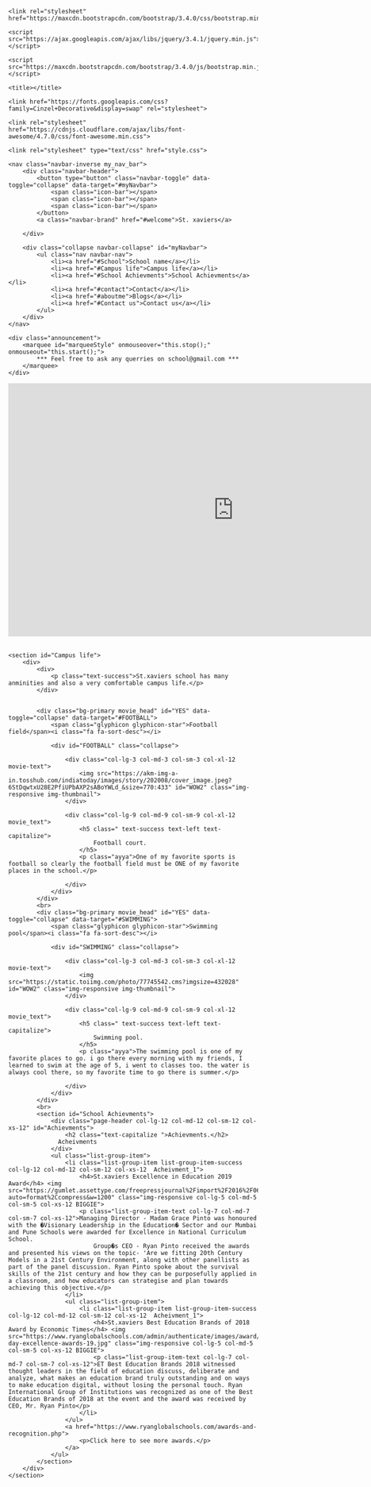 <html>

<head>
    <meta charset="utf-8">
    <meta name="viewport" content="width=device-width, initial-scale=1">

    <link rel="stylesheet" href="https://maxcdn.bootstrapcdn.com/bootstrap/3.4.0/css/bootstrap.min.css">

    <script src="https://ajax.googleapis.com/ajax/libs/jquery/3.4.1/jquery.min.js"></script>

    <script src="https://maxcdn.bootstrapcdn.com/bootstrap/3.4.0/js/bootstrap.min.js"></script>

    <title></title>

    <link href="https://fonts.googleapis.com/css?family=Cinzel+Decorative&display=swap" rel="stylesheet">

    <link rel="stylesheet" href="https://cdnjs.cloudflare.com/ajax/libs/font-awesome/4.7.0/css/font-awesome.min.css">

    <link rel="stylesheet" type="text/css" href="style.css">

</head>

<body>


    <nav class="navbar-inverse my_nav_bar">
        <div class="navbar-header">
            <button type="button" class="navbar-toggle" data-toggle="collapse" data-target="#myNavbar">
                <span class="icon-bar"></span>
                <span class="icon-bar"></span>
                <span class="icon-bar"></span>
            </button>
            <a class="navbar-brand" href="#welcome">St. xaviers</a>

        </div>

        <div class="collapse navbar-collapse" id="myNavbar">
            <ul class="nav navbar-nav">
                <li><a href="#School">School name</a></li>
                <li><a href="#Campus life">Campus life</a></li>
                <li><a href="#School Achievments">School Achievments</a></li>
                <li><a href="#contact">Contact</a></li>
                <li><a href="#aboutme">Blogs</a></li>
                <li><a href="#Contact us">Contact us</a></li>
            </ul>
        </div>
    </nav>

    <div class="announcement">
        <marquee id="marqueeStyle" onmouseover="this.stop();" onmouseout="this.start();">
            *** Feel free to ask any querries on school@gmail.com ***
        </marquee>
    </div>
<iframe width="907" height="510" src="https://www.youtube.com/embed/9Frow8HMh74" title="YouTube video player" frameborder="0" allow="accelerometer; autoplay; clipboard-write; encrypted-media; gyroscope; picture-in-picture" allowfullscreen></iframe>
    <br>
    <br>


    <section id="Campus life">
        <div>
            <div>
                <p class="text-success">St.xaviers school has many anminities and also a very comfortable campus life.</p>
            </div>


            <div class="bg-primary movie_head" id="YES" data-toggle="collapse" data-target="#FOOTBALL">
                <span class="glyphicon glyphicon-star">Football field</span><i class="fa fa-sort-desc"></i>

                <div id="FOOTBALL" class="collapse">

                    <div class="col-lg-3 col-md-3 col-sm-3 col-xl-12 movie-text">
                        <img src="https://akm-img-a-in.tosshub.com/indiatoday/images/story/202008/cover_image.jpeg?6StDqwtxU28E2PfiUPbAXP2sABoYWLd_&size=770:433" id="WOW2" class="img-responsive img-thumbnail">
                    </div>

                    <div class="col-lg-9 col-md-9 col-sm-9 col-xl-12 movie_text">
                        <h5 class=" text-success text-left text-capitalize">
                            Football court.
                        </h5>
                        <p class="ayya">One of my favorite sports is football so clearly the football field must be ONE of my favorite places in the school.</p>

                    </div>
                </div>
            </div>
            <br>
            <div class="bg-primary movie_head" id="YES" data-toggle="collapse" data-target="#SWIMMING">
                <span class="glyphicon glyphicon-star">Swimming pool</span><i class="fa fa-sort-desc"></i>

                <div id="SWIMMING" class="collapse">

                    <div class="col-lg-3 col-md-3 col-sm-3 col-xl-12 movie-text">
                        <img src="https://static.toiimg.com/photo/77745542.cms?imgsize=432028" id="WOW2" class="img-responsive img-thumbnail">
                    </div>

                    <div class="col-lg-9 col-md-9 col-sm-9 col-xl-12 movie_text">
                        <h5 class=" text-success text-left text-capitalize">
                            Swimming pool.
                        </h5>
                        <p class="ayya">The swimming pool is one of my favorite places to go. i go there every morning with my friends, I learned to swim at the age of 5, i went to classes too. the water is always cool there, so my favorite time to go there is summer.</p>

                    </div>
                </div>
            </div>
            <br>
            <section id="School Achievments">
                <div class="page-header col-lg-12 col-md-12 col-sm-12 col-xs-12" id="Achievments">
                    <h2 class="text-capitalize ">Achievments.</h2>
                  Acheivments
                </div>
                <ul class="list-group-item">
                    <li class="list-group-item list-group-item-success col-lg-12 col-md-12 col-sm-12 col-xs-12  Acheivment_1">
                        <h4>St.xaviers Excellence in Education 2019 Award</h4> <img src="https://gumlet.assettype.com/freepressjournal%2Fimport%2F2016%2F06%2FRyan.jpg?auto=format%2Ccompress&w=1200" class="img-responsive col-lg-5 col-md-5 col-sm-5 col-xs-12 BIGGIE">
                        <p class="list-group-item-text col-lg-7 col-md-7 col-sm-7 col-xs-12">Managing Director - Madam Grace Pinto was honoured with the �Visionary Leadership in the Education� Sector and our Mumbai and Pune Schools were awarded for Excellence in National Curriculum School.
                            Group�s CEO - Ryan Pinto received the awards and presented his views on the topic- 'Are we fitting 20th Century Models in a 21st Century Environment, along with other panellists as part of the panel discussion. Ryan Pinto spoke about the survival skills of the 21st century and how they can be purposefully applied in a classroom, and how educators can strategise and plan towards achieving this objective.</p>
                    </li>
                    <ul class="list-group-item">
                        <li class="list-group-item list-group-item-success col-lg-12 col-md-12 col-sm-12 col-xs-12  Acheivment_1">
                            <h4>St.xaviers Best Education Brands of 2018 Award by Economic Times</h4> <img src="https://www.ryanglobalschools.com/admin/authenticate/images/award/mid-day-excellence-awards-19.jpg" class="img-responsive col-lg-5 col-md-5 col-sm-5 col-xs-12 BIGGIE">
                            <p class="list-group-item-text col-lg-7 col-md-7 col-sm-7 col-xs-12">ET Best Education Brands 2018 witnessed thought leaders in the field of education discuss, deliberate and analyze, what makes an education brand truly outstanding and on ways to make education digital, without losing the personal touch. Ryan International Group of Institutions was recognized as one of the Best Education Brands of 2018 at the event and the award was received by CEO, Mr. Ryan Pinto</p>
                        </li>
                    </ul>
                    <a href="https://www.ryanglobalschools.com/awards-and-recognition.php">
                        <p>Click here to see more awards.</p>
                    </a>
                </ul>
            </section>
        </div>
    </section>
